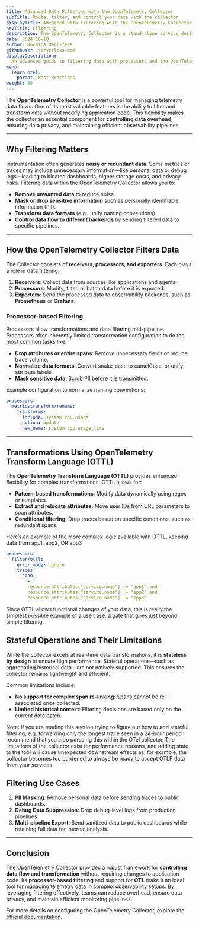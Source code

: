 ```yaml
---
title: Advanced Data Filtering with the OpenTelemetry Collector
subTitle: Route, filter, and control your data with the collector
displayTitle: Advanced Data Filtering with the OpenTelemetry Collector
navTitle: Filtering
description: The OpenTelemetry Collector is a stand-alone service designed to collect, process, and export telemetry data such as logs, metrics, and traces. You can filter this data with the collector.
date: 2024-10-18
author: Nocnica Mellifera
githubUser: serverless-mom
displayDescription: 
  An advanced guide to filtering data with processors and the OpenTelemetry Transform Language
menu:
  learn_otel:
    parent: Best Practices
weight: 80
---
```


The **OpenTelemetry Collector** is a powerful tool for managing telemetry data flows. One of its most valuable features is the ability to filter and transform data without modifying application code. This flexibility makes the collector an essential component for **controlling data overhead**, ensuring data privacy, and maintaining efficient observability pipelines.

---

## Why Filtering Matters

Instrumentation often generates **noisy or redundant data**. Some metrics or traces may include unnecessary information—like personal data or debug logs—leading to bloated dashboards, higher storage costs, and privacy risks. Filtering data within the OpenTelemetry Collector allows you to:

- **Remove unwanted data** to reduce noise.
- **Mask or drop sensitive information** such as personally identifiable information (PII).
- **Transform data formats** (e.g., unify naming conventions).
- **Control data flow to different backends** by sending filtered data to specific pipelines.

---

## How the OpenTelemetry Collector Filters Data

The Collector consists of **receivers, processors, and exporters**. Each plays a role in data filtering:

1. **Receivers**: Collect data from sources like applications and agents.
2. **Processors**: Modify, filter, or batch data before it is exported.
3. **Exporters**: Send the processed data to observability backends, such as **Prometheus** or **Grafana**.

### Processor-based Filtering

Processors allow transformations and data filtering mid-pipeline. Processors offer inherently limited transformation configuration to do the most common tasks like:

- **Drop attributes or entire spans**: Remove unnecessary fields or reduce trace volume.
- **Normalize data formats**: Convert snake_case to camelCase, or unify attribute labels.
- **Mask sensitive data**: Scrub PII before it is transmitted.

Example configuration to normalize naming conventions:

```yaml
processors:
  metricstransform/rename:
    transforms:
      include: system.cpu.usage
      action: update
      new_name: system.cpu.usage_time

```

---

## Transformations Using OpenTelemetry Transform Language (OTTL)

The **OpenTelemetry Transform Language (OTTL)** provides enhanced flexibility for complex transformations. OTTL allows for:

- **Pattern-based transformations**: Modify data dynamically using regex or templates.
- **Extract and relocate attributes**: Move user IDs from URL parameters to span attributes.
- **Conditional filtering**: Drop traces based on specific conditions, such as redundant spans.

Here’s an example of the more complex logic available with OTTL, keeping data from app1, app2, OR app3

```yaml
processors:
  filter/ottl:
    error_mode: ignore
    traces:
      span:
        - |
        resource.attributes["service.name"] != "app1" and
        resource.attributes["service.name"] != "app2" and
        resource.attributes["service.name"] != "app3"

```

Since OTTL allows functional changes of your data, this is really the simplest possible example of a use case: a gate that goes just beyond simple filtering. 

## Stateful Operations and Their Limitations

While the collector excels at real-time data transformations, it is **stateless by design** to ensure high performance. Stateful operations—such as aggregating historical data—are not natively supported. This ensures the collector remains lightweight and efficient.

Common limitations include:

- **No support for complex span re-linking**: Spans cannot be re-associated once collected.
- **Limited historical context**: Filtering decisions are based only on the current data batch.

Note: if you are reading this section trying to figure out how to add stateful filtering, e.g. forwarding only the longest trace seen in a 24-hour period I recommend that you *stop* pursuing this within the OTel collector. The limitations of the collector exist for performance reasons, and adding state to the tool will cause unexpected downstream effects as, for example, the collector becomes too burdened to always be ready to accept OTLP data from your services.

## Filtering Use Cases

1. **PII Masking**: Remove personal data before sending traces to public dashboards.
2. **Debug Data Suppression**: Drop debug-level logs from production pipelines.
3. **Multi-pipeline Export**: Send sanitized data to public dashboards while retaining full data for internal analysis.

---

## Conclusion

The OpenTelemetry Collector provides a robust framework for **controlling data flow and transformation** without requiring changes to application code. Its **processor-based filtering** and support for **OTL** make it an ideal tool for managing telemetry data in complex observability setups. By leveraging filtering effectively, teams can reduce overhead, ensure data privacy, and maintain efficient monitoring pipelines.

For more details on configuring the OpenTelemetry Collector, explore the [official documentation](https://opentelemetry.io/docs/collector/).
